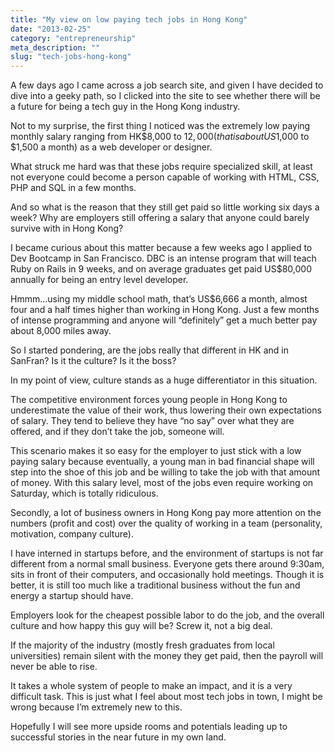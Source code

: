 ```yaml
---
title: "My view on low paying tech jobs in Hong Kong"
date: "2013-02-25"
category: "entrepreneurship"
meta_description: ""
slug: "tech-jobs-hong-kong"
---
```


A few days ago I came across a job search site, and given I have decided to dive into a geeky path, so I clicked into the site to see whether there will be a future for being a tech guy in the Hong Kong industry.

Not to my surprise, the first thing I noticed was the extremely low paying monthly salary ranging from HK$8,000 to $12,000 (that is about US$1,000 to $1,500 a month) as a web developer or designer.

What struck me hard was that these jobs require specialized skill, at least not everyone could become a person capable of working with HTML, CSS, PHP and SQL in a few months.

And so what is the reason that they still get paid so little working six days a week? Why are employers still offering a salary that anyone could barely survive with in Hong Kong?

I became curious about this matter because a few weeks ago I applied to Dev Bootcamp in San Francisco. DBC is an intense program that will teach Ruby on Rails in 9 weeks, and on average graduates get paid US$80,000 annually for being an entry level developer.

Hmmm…using my middle school math, that’s US$6,666 a month, almost four and a half times higher than working in Hong Kong. Just a few months of intense programming and anyone will “definitely” get a much better pay about 8,000 miles away.

So I started pondering, are the jobs really that different in HK and in SanFran? Is it the culture? Is it the boss?

In my point of view, culture stands as a huge differentiator in this situation.

The competitive environment forces young people in Hong Kong to underestimate the value of their work, thus lowering their own expectations of salary. They tend to believe they have “no say” over what they are offered, and if they don’t take the job, someone will.

This scenario makes it so easy for the employer to just stick with a low paying salary because eventually, a young man in bad financial shape will step into the shoe of this job and be willing to take the job with that amount of money. With this salary level, most of the jobs even require working on Saturday, which is totally ridiculous.

Secondly, a lot of business owners in Hong Kong pay more attention on the numbers (profit and cost) over the quality of working in a team (personality, motivation, company culture).

I have interned in startups before, and the environment of startups is not far different from a normal small business. Everyone gets there around 9:30am, sits in front of their computers, and occasionally hold meetings. Though it is better, it is still too much like a traditional business without the fun and energy a startup should have.

Employers look for the cheapest possible labor to do the job, and the overall culture and how happy this guy will be? Screw it, not a big deal.

If the majority of the industry (mostly fresh graduates from local universities) remain silent with the money they get paid, then the payroll will never be able to rise.

It takes a whole system of people to make an impact, and it is a very difficult task. This is just what I feel about most tech jobs in town, I might be wrong because I’m extremely new to this.

Hopefully I will see more upside rooms and potentials leading up to successful stories in the near future in my own land.